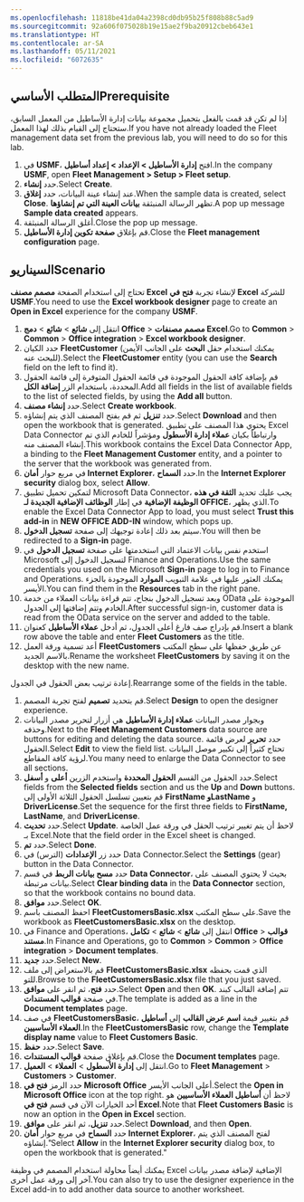 ```yaml
---
ms.openlocfilehash: 11818be41da04a2398cd0db95b25f808b88c5ad9
ms.sourcegitcommit: 92a606f075028b19e15ae2f9ba20912cbeb643e1
ms.translationtype: HT
ms.contentlocale: ar-SA
ms.lasthandoff: 05/11/2021
ms.locfileid: "6072635"
---
```

## <a name="prerequisite"></a><span data-ttu-id="31b88-101">المتطلب الأساسي</span><span class="sxs-lookup"><span data-stu-id="31b88-101">Prerequisite</span></span>

<span data-ttu-id="31b88-102">إذا لم تكن قد قمت بالفعل بتحميل مجموعة بيانات إدارة الأساطيل من المعمل السابق، ستحتاج إلى القيام بذلك لهذا المعمل.</span><span class="sxs-lookup"><span data-stu-id="31b88-102">If you have not already loaded the Fleet management data set from the previous lab, you will need to do so for this lab.</span></span>

1. <span data-ttu-id="31b88-103">في **USMF**، افتح **إدارة الأساطيل > الإعداد > إعداد أساطيل**.</span><span class="sxs-lookup"><span data-stu-id="31b88-103">In the company **USMF**, open **Fleet Management > Setup > Fleet setup**.</span></span>
2. <span data-ttu-id="31b88-104">حدد **إنشاء**.</span><span class="sxs-lookup"><span data-stu-id="31b88-104">Select **Create**.</span></span>
3. <span data-ttu-id="31b88-105">عند إنشاء عينة البيانات، حدد **إغلاق**.</span><span class="sxs-lookup"><span data-stu-id="31b88-105">When the sample data is created, select **Close**.</span></span> <span data-ttu-id="31b88-106">تظهر الرسالة المنبثقة **بيانات العينة التي تم إنشاؤها**.</span><span class="sxs-lookup"><span data-stu-id="31b88-106">A pop up message **Sample data created** appears.</span></span>
4. <span data-ttu-id="31b88-107">أغلق الرسالة المنبثقة.</span><span class="sxs-lookup"><span data-stu-id="31b88-107">Close the pop up message.</span></span>
5. <span data-ttu-id="31b88-108">قم بإغلاق **صفحة تكوين إدارة الأساطيل**.</span><span class="sxs-lookup"><span data-stu-id="31b88-108">Close the **Fleet management configuration** page.</span></span>

## <a name="scenario"></a><span data-ttu-id="31b88-109">السيناريو</span><span class="sxs-lookup"><span data-stu-id="31b88-109">Scenario</span></span>

<span data-ttu-id="31b88-110">تحتاج إلى استخدام الصفحة **مصمم مصنف Excel** لإنشاء تجربة **فتح في Excel** للشركة **USMF**.</span><span class="sxs-lookup"><span data-stu-id="31b88-110">You need to use the **Excel workbook designer** page to create an **Open in Excel** experience for the company **USMF**.</span></span>

1.  <span data-ttu-id="31b88-111">انتقل إلى **شائع** > **شائع** > **دمج Office** > **مصمم مصنفات Excel**.</span><span class="sxs-lookup"><span data-stu-id="31b88-111">Go to **Common** > **Common** > **Office integration** > **Excel workbook designer**.</span></span>
2.  <span data-ttu-id="31b88-112">حدد الكيان **FleetCustomer** (يمكنك استخدام حقل **البحث** على الجانب الأيمن للبحث عنه).</span><span class="sxs-lookup"><span data-stu-id="31b88-112">Select the **FleetCustomer** entity (you can use the **Search** field on the left to find it).</span></span>
3.  <span data-ttu-id="31b88-113">قم بإضافة كافة الحقول الموجودة في قائمة الحقول المتوفرة إلى قائمة الحقول المحددة، باستخدام الزر **إضافة الكل**.</span><span class="sxs-lookup"><span data-stu-id="31b88-113">Add all fields in the list of available fields to the list of selected fields, by using the **Add all** button.</span></span>
4.  <span data-ttu-id="31b88-114">حدد **إنشاء مصنف**.</span><span class="sxs-lookup"><span data-stu-id="31b88-114">Select **Create workbook**.</span></span> 
5.  <span data-ttu-id="31b88-115">حدد **تنزيل** ثم قم بفتح المصنف الذي يتم إنشاؤه.</span><span class="sxs-lookup"><span data-stu-id="31b88-115">Select **Download** and then open the workbook that is generated.</span></span> <span data-ttu-id="31b88-116">يحتوي هذا المصنف على تطبيق Excel Data Connector وارتباطاً بكيان **عملاء إدارة الأسطول** ومؤشراً للخادم الذي تم إنشاء المصنف منه.</span><span class="sxs-lookup"><span data-stu-id="31b88-116">This workbook contains the Excel Data Connector App, a binding to the **Fleet Management Customer** entity, and a pointer to the server that the workbook was generated from.</span></span>
6.  <span data-ttu-id="31b88-117">في مربع حوار **أمان Internet Explorer**، حدد **السماح**.</span><span class="sxs-lookup"><span data-stu-id="31b88-117">In the **Internet Explorer security** dialog box, select **Allow**.</span></span>
7.  <span data-ttu-id="31b88-118">لتمكين تحميل تطبيق Microsoft Data Connector، يجب عليك تحديد **الثقة في هذه الوظيفة الإضافية** في إطار **الوظائف الإضافية الجديدة لـ OFFICE**، الذي يظهر.</span><span class="sxs-lookup"><span data-stu-id="31b88-118">To enable the Excel Data Connector App to load, you must select **Trust this add-in** in **NEW OFFICE ADD-IN** window, which pops up.</span></span>
8. <span data-ttu-id="31b88-119">سيتم بعد ذلك إعادة توجيهك إلى صفحة **تسجيل الدخول**.</span><span class="sxs-lookup"><span data-stu-id="31b88-119">You will then be redirected to a **Sign-in** page.</span></span> 
9. <span data-ttu-id="31b88-120">استخدم نفس بيانات الاعتماد التي استخدمتها على صفحة **تسجيل الدخول** في Microsoft لتسجيل الدخول إلى Finance and Operations.</span><span class="sxs-lookup"><span data-stu-id="31b88-120">Use the same credentials you used on the Microsoft **Sign-in** page to log in to Finance and Operations.</span></span> <span data-ttu-id="31b88-121">يمكنك العثور عليها في علامة التبويب **الموارد** الموجودة بالجزء الأيسر.</span><span class="sxs-lookup"><span data-stu-id="31b88-121">You can find them in the **Resources** tab in the right pane.</span></span>
10. <span data-ttu-id="31b88-122">وبعد تسجيل الدخول بنجاح، تتم قراءة بيانات العملاء من خدمة OData الموجودة على الخادم وتتم إضافتها إلى الجدول.</span><span class="sxs-lookup"><span data-stu-id="31b88-122">After successful sign-in, customer data is read from the OData service on the server and added to the table.</span></span>
11. <span data-ttu-id="31b88-123">قم بإدراج صف فارغ أعلى الجدول، ثم أدخل **عملاء الأساطيل** كعنوان.</span><span class="sxs-lookup"><span data-stu-id="31b88-123">Insert a blank row above the table and enter **Fleet Customers** as the title.</span></span>
12. <span data-ttu-id="31b88-124">أعد تسمية ورقة العمل **FleetCustomers** عن طريق حفظها على سطح المكتب بالاسم الجديد.</span><span class="sxs-lookup"><span data-stu-id="31b88-124">Rename the worksheet **FleetCustomers** by saving it on the desktop with the new name.</span></span>

<span data-ttu-id="31b88-125">إعادة ترتيب بعض الحقول في الجدول.</span><span class="sxs-lookup"><span data-stu-id="31b88-125">Rearrange some of the fields in the table.</span></span> 

1. <span data-ttu-id="31b88-126">قم بتحديد **تصميم** لفتح تجربة المصمم.</span><span class="sxs-lookup"><span data-stu-id="31b88-126">Select **Design** to open the designer experience.</span></span>
10. <span data-ttu-id="31b88-127">وبجوار مصدر البيانات **عملاء إدارة الأساطيل** هي أزرار لتحرير مصدر البيانات وحذفه.</span><span class="sxs-lookup"><span data-stu-id="31b88-127">Next to the **Fleet Management Customers** data source are buttons for editing and deleting the data source.</span></span> <span data-ttu-id="31b88-128">حدد **تحرير** لعرض قائمة الحقول.</span><span class="sxs-lookup"><span data-stu-id="31b88-128">Select **Edit** to view the field list.</span></span> <span data-ttu-id="31b88-129">تحتاج كثيراً إلى تكبير موصل البيانات لرؤية كافة المقاطع.</span><span class="sxs-lookup"><span data-stu-id="31b88-129">You many need to enlarge the Data Connector to see all sections.</span></span>
11. <span data-ttu-id="31b88-130">حدد الحقول من القسم **الحقول المحددة** واستخدم الزرين **أعلى** و **أسفل**.</span><span class="sxs-lookup"><span data-stu-id="31b88-130">Select fields from the **Selected fields** section and us the **Up** and **Down** buttons.</span></span> <span data-ttu-id="31b88-131">قم بتعيين تسلسل الحقول الثلاثة الأولى إلى **FirstName وLastName** و **DriverLicense**.</span><span class="sxs-lookup"><span data-stu-id="31b88-131">Set the sequence for the first three fields to **FirstName, LastName**, and **DriverLicense**.</span></span>
12. <span data-ttu-id="31b88-132">حدد **تحديث**.</span><span class="sxs-lookup"><span data-stu-id="31b88-132">Select **Update**.</span></span> <span data-ttu-id="31b88-133">لاحظ أن يتم تغيير ترتيب الحقل في ورقة عمل الخاصة بـ Excel.</span><span class="sxs-lookup"><span data-stu-id="31b88-133">Note that the field order in the Excel sheet is changed.</span></span>
13. <span data-ttu-id="31b88-134">حدد **تم**.</span><span class="sxs-lookup"><span data-stu-id="31b88-134">Select **Done**.</span></span>
14. <span data-ttu-id="31b88-135">حدد زر **الإعدادات** (الترس) في Data Connector.</span><span class="sxs-lookup"><span data-stu-id="31b88-135">Select the **Settings** (gear) button in the Data Connector.</span></span>
15. <span data-ttu-id="31b88-136">حدد **مسح بيانات الربط** في قسم **Data Connector**، بحيث لا يحتوي المصنف على بيانات مرتبطة.</span><span class="sxs-lookup"><span data-stu-id="31b88-136">Select **Clear binding data** in the **Data Connector** section, so that the workbook contains no bound data.</span></span>
16. <span data-ttu-id="31b88-137">حدد **موافق**.</span><span class="sxs-lookup"><span data-stu-id="31b88-137">Select **OK**.</span></span>
17. <span data-ttu-id="31b88-138">احفظ المصنف باسم **FleetCustomersBasic.xlsx** على سطح المكتب.</span><span class="sxs-lookup"><span data-stu-id="31b88-138">Save the workbook as **FleetCustomersBasic.xlsx** on the desktop.</span></span>
18. <span data-ttu-id="31b88-139">في Finance and Operations، انتقل إلى **شائع** > **شائع** > **تكامل Office** > **قوالب مستند**.</span><span class="sxs-lookup"><span data-stu-id="31b88-139">In Finance and Operations, go to **Common** > **Common** > **Office integration** > **Document templates**.</span></span>
19. <span data-ttu-id="31b88-140">حدد **جديد‏‎**.</span><span class="sxs-lookup"><span data-stu-id="31b88-140">Select **New**.</span></span>
20. <span data-ttu-id="31b88-141">قم بالاستعراض إلى ملف **FleetCustomersBasic.xlsx** الذي قمت بحفظه للتو.</span><span class="sxs-lookup"><span data-stu-id="31b88-141">Browse to the **FleetCustomersBasic.xlsx** file that you just saved.</span></span>
21. <span data-ttu-id="31b88-142">حدد **فتح**، ثم انقر على **موافق**.</span><span class="sxs-lookup"><span data-stu-id="31b88-142">Select **Open** and then **OK**.</span></span> <span data-ttu-id="31b88-143">تتم إضافة القالب كبند في صفحة **قوالب المستندات**.</span><span class="sxs-lookup"><span data-stu-id="31b88-143">The template is added as a line in the **Document templates** page.</span></span>
22. <span data-ttu-id="31b88-144">في صف **FleetCustomersBasic**، قم بتغيير قيمة **اسم عرض القالب** إلى **أساطيل العملاء الأساسيين**.</span><span class="sxs-lookup"><span data-stu-id="31b88-144">In the **FleetCustomersBasic** row, change the **Template display name** value to **Fleet Customers Basic**.</span></span>
23. <span data-ttu-id="31b88-145">حدد **حفظ**.</span><span class="sxs-lookup"><span data-stu-id="31b88-145">Select **Save**.</span></span>
24. <span data-ttu-id="31b88-146">قم بإغلاق صفحة **قوالب المستندات**.</span><span class="sxs-lookup"><span data-stu-id="31b88-146">Close the **Document templates** page.</span></span>
24. <span data-ttu-id="31b88-147">انتقل إلى **إدارة الأسطول** > **العملاء** > **العميل**.</span><span class="sxs-lookup"><span data-stu-id="31b88-147">Go to **Fleet Management** > **Customers** > **Customer**.</span></span>
25. <span data-ttu-id="31b88-148">حدد الرمز **فتح في Microsoft Office** أعلى الجانب الأيسر.</span><span class="sxs-lookup"><span data-stu-id="31b88-148">Select the **Open in Microsoft Office** icon at the top right.</span></span> <span data-ttu-id="31b88-149">لاحظ أن **أساطيل العملاء الأساسيين** هو أحد الخيارات الآن في قسم **فتح في Excel**.</span><span class="sxs-lookup"><span data-stu-id="31b88-149">Note that **Fleet Customers Basic** is now an option in the **Open in Excel** section.</span></span> 
26. <span data-ttu-id="31b88-150">حدد **تنزيل**، ثم انقر على **موافق**.</span><span class="sxs-lookup"><span data-stu-id="31b88-150">Select **Download**, and then **Open**.</span></span>
27. <span data-ttu-id="31b88-151">حدد **السماح** في مربع حوار **أمان Internet Explorer**، لفتح المصنف الذي يتم إنشاؤه."</span><span class="sxs-lookup"><span data-stu-id="31b88-151">Select **Allow** in the **Internet Explorer security** dialog box, to open the workbook that is generated."</span></span> 


<span data-ttu-id="31b88-152">يمكنك أيضاً محاولة استخدام المصمم في وظيفة Excel الإضافية لإضافة مصدر بيانات آخر إلى ورقة عمل أخرى.</span><span class="sxs-lookup"><span data-stu-id="31b88-152">You can also try to use the designer experience in the Excel add-in to add another data source to another worksheet.</span></span>


